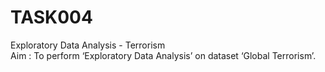 # TASK004
Exploratory Data Analysis - Terrorism  
Aim : To perform ‘Exploratory Data Analysis’ on dataset ‘Global Terrorism’.  
